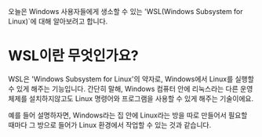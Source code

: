 오늘은 Windows 사용자들에게 생소할 수 있는 'WSL(Windows Subsystem for Linux)`에 대해 알아보려고 합니다.

# WSL이란 무엇인가요?
WSL은 'Windows Subsystem for Linux'의 약자로, Windows에서 Linux를 실행할 수 있게 해주는 기능입니다. 간단히 말해, Windows 컴퓨터 안에 리눅스라는 다른 운영체제를 설치하지않고도 Linux 명령어와 프로그램을 사용할 수 있게 해주는 기술이에요.

예를 들어 설명하자면, Windows라는 집 안에 Linux라는 방을 따로 만들어서 필요할 때마다 그 방으로 들어가 Linux 환경에서 작업할 수 있는 것과 같습니다.
